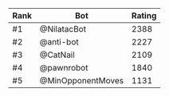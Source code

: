 Rank|Bot|Rating
---|---|---
#1|@NilatacBot|2388
#2|@anti-bot|2227
#3|@CatNail|2109
#4|@pawnrobot|1840
#5|@MinOpponentMoves|1131
